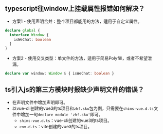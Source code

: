 ## typescript往window上挂载属性报错如何解决？
* 方案1 - 使用声明合并：整个项目都能用的方法，适用于自定义属性。
```typescript
declare global {
  interface Window {
    isWeChat: boolean
  }
}
```
* 方案2 - 使用交叉类型：单文件的方法，适用于简易Polyfill，或者不希望泄漏。
```typescript
declare var window: Window & { isWeChat: boolean }
```

## ts引入js的第三方模块时报缺少声明文件的错误？
* 在声明文件中增加声明即可。
* 以vue-cli创建的vue3的ts项目和`zhf.sku`包为例，只需要在`shims-vue.d.ts`文件中增加一句`declare module 'zhf.sku'`即可。
  - `shims-vue.d.ts`：vue-cli创建的vue3的ts项目。
  - `env.d.ts`：vite创建的vue3的ts项目。

